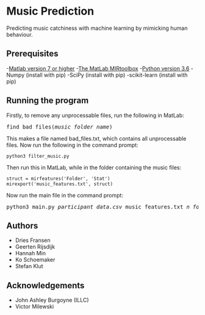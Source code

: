 # Music Prediction
Predicting music catchiness with machine learning by mimicking human behaviour.

## Prerequisites
-[Matlab version 7 or higher](https://www.mathworks.com/products/matlab.html "Matlab")
-[The MatLab MIRtoolbox](https://www.jyu.fi/hytk/fi/laitokset/mutku/en/research/materials/mirtoolbox "MIRtoolbox")
-[Python version 3.6](https://www.python.org/downloads/ "Python")
-Numpy (install with pip)
-SciPy (install with pip)
-scikit-learn (install with pip)

## Running the program
Firstly, to remove any unprocessable files, run the following in MatLab:
<pre>
find_bad_files(<i>music_folder_name</i>)
</pre>
This makes a file named bad_files.txt, which contains all unprocessable files.
Now run the following in the command prompt:
```
python3 filter_music.py
```
Then run this in MatLab, while in the folder containing the music files:
```
struct = mirfeatures('Folder', 'Stat')
mirexport('music_features.txt', struct)
```
Now run the main file in the command prompt:
<pre>
python3 main.py <i>participant_data.csv</i> music_features.txt <i>n_folds</i>
</pre>

## Authors
- Dries Fransen
- Geerten Rijsdijk
- Hannah Min
- Ko Schoemaker
- Stefan Klut

## Acknowledgements
- John Ashley Burgoyne (ILLC)
- Victor Milewski
